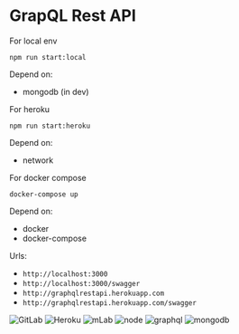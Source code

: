 # GrapQL Rest API

For local env
```
npm run start:local
```
Depend on:
- mongodb (in dev)

For heroku
```
npm run start:heroku
```
Depend on:
- network

For docker compose
```
docker-compose up
```
Depend on:
- docker
- docker-compose

Urls:
- `http://localhost:3000`
- `http://localhost:3000/swagger`
- `http://graphqlrestapi.herokuapp.com`
- `http://graphqlrestapi.herokuapp.com/swagger`

![GitLab](https://carlchenet.com/wp-content/uploads/2016/01/gitlab-150x150.png) ![Heroku](http://www.starterslist.com/wp-content/uploads/2017/07/heroku-150x150.jpg) ![mLab](https://cdn1.vc4a.com/media/2015/04/19131542/mlab_logo1-150x150.png) ![node](https://131707-379326-raikfcquaxqncofqfm.stackpathdns.com/wp-content/uploads/2017/08/node-150x150.png) ![graphql](https://img.stackshare.io/service/3820/12972006.png) ![mongodb](https://assets.scaphold.io/community/blog/migrate-to-mongodb/mongodb.png)